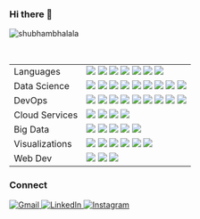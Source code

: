 ### Hi there 👋
<p align="left"> <img src="https://komarev.com/ghpvc/?username=shubhambhalala&label=Profile%20views&color=0e75b6&style=flat" alt="shubhambhalala" /> </p>
<br>

<table>
  <tr>
    <td valign="middle">
      <span>Languages</span>
    </td>
    <td valign="middle">
      <div float="left">
        <img src="https://img.shields.io/badge/Python-%233776AB.svg?&style=flat-square&logo=python&logoColor=white"/>
        <img src="https://img.shields.io/badge/R-%23276DC3.svg?&style=flat-square&logo=r&logoColor=white"/>
        <img src="https://img.shields.io/badge/c-%23A8B9CC.svg?&style=flat-square&logo=c&logoColor=black" />
        <img src="https://img.shields.io/badge/C++-%2300599C.svg?&style=flat-square&logo=cplusplus&logoColor=white"/>
        <img src="https://img.shields.io/badge/SQL-%234169E1.svg?&style=flat-square&logo=postgresql&logoColor=white"/>
        <img src="https://img.shields.io/badge/gnu%20bash-%234EAA25.svg?&style=flat-square&logo=gnu%20bash&logoColor=white" />
        <img src="https://img.shields.io/badge/dart-%230175C2.svg?&style=flat-square&logo=dart&logoColor=white" />
      </div>
    </td>
  </tr>
  <tr>
    <td valign="middle">
      <span>Data Science</span>
    </td>
    <td valign="middle">
      <div float="left">
        <img src="https://img.shields.io/badge/Tensorflow-%23FF6F00.svg?&style=flat-square&logo=tensorflow&logoColor=white"/>
        <img src="https://img.shields.io/badge/Keras-%23D00000.svg?&style=flat-square&logo=keras&logoColor=white"/>
        <img src="https://img.shields.io/badge/ScikitLearn-%23F7931E.svg?&style=flat-square&logo=scikitlearn&logoColor=white"/>
        <img src="https://img.shields.io/badge/Numpy-%23013243.svg?&style=flat-square&logo=numpy&logoColor=white"/>
        <img src="https://img.shields.io/badge/Scipy-%238CAAE6.svg?&style=flat-square&logo=scipy&logoColor=white"/>
        <img src="https://img.shields.io/badge/Pandas-%23150458.svg?&style=flat-square&logo=pandas&logoColor=white"/>
        <img src="https://img.shields.io/badge/Tidyverse-%23276DC3.svg?&style=flat-square&logo=r&logoColor=white"/>
        <img src="https://img.shields.io/badge/spaCy-09A3D5?&style=flat-square&logo=spaCy&logoColor=white"/>
        <img src="https://img.shields.io/badge/Qiskit-6929C4?&style=flat-square&logo=Qiskit&logoColor=white"/>
      </div>
    </td>
  </tr>
  <tr>
    <td valign="middle">
      <span>DevOps</span>
    </td>
    <td valign="middle">
      <div float="left">
        <img src="https://img.shields.io/badge/git-%23F05033.svg?style=flat-square&logo=git&logoColor=white"/>
        <img src="https://img.shields.io/badge/github-%23121011.svg?style=flat-square&logo=github&logoColor=white"/>
        <img src="https://img.shields.io/badge/jenkins-%23D24939.svg?&style=flat-square&logo=jenkins&logoColor=white" />
        <img src="https://img.shields.io/badge/kubernetes-%23326CE5.svg?&style=flat-square&logo=kubernetes&logoColor=white" />
        <img src="https://img.shields.io/badge/docker-%232496ED.svg?&style=flat-square&logo=docker&logoColor=white" />
        <img src="https://img.shields.io/badge/podman-%23892CA0.svg?&style=flat-square&logo=podman&logoColor=white" />
        <img src="https://img.shields.io/badge/terraform-%23623CE4.svg?&style=flat-square&logo=terraform&logoColor=white" />
        <img src="https://img.shields.io/badge/ansible-%23EE0000.svg?&style=flat-square&logo=ansible&logoColor=white" />
        <img src="https://img.shields.io/badge/Openshift-EE0000?&style=flat-square&logo=RedHatOpenShift&logoColor=white"/>
      </div>
    </td>
  </tr>
  <tr>
    <td valign="middle">
      <span>Cloud Services</span>
    </td>
    <td valign="middle">
      <div float="left">
        <img src="https://img.shields.io/badge/amazon%20aws-%23232F3E.svg?&style=flat-square&logo=amazon%20aws&logoColor=white" />
        <img src="https://img.shields.io/badge/google%20cloud-%234285F4.svg?&style=flat-square&logo=google%20cloud&logoColor=white" />
        <img src="https://img.shields.io/badge/microsoft%20azure-%230089D6.svg?&style=flat-square&logo=microsoft%20azure&logoColor=white" />
        <img src="https://img.shields.io/badge/openstack-%23ED1944.svg?&style=flat-square&logo=openstack&logoColor=white" />
      </div>
    </td>
  </tr>
  <tr>
    <td valign="middle">
      <span>Big Data</span>
    </td>
    <td valign="middle">
      <div float="left">
        <img src="https://img.shields.io/badge/apache%20spark-%23E25A1C.svg?&style=flat-square&logo=apache%20spark&logoColor=white" />
        <img src="https://img.shields.io/badge/Hadoop-66CCFF?&style=flat-square&logo=ApacheHadoop&logoColor=white"/>
        <img src="https://img.shields.io/badge/elasticsearch-%23005571.svg?&style=flat-square&logo=elasticsearch&logoColor=white" />
        <img src="https://img.shields.io/badge/logstash-%23005571.svg?&style=flat-square&logo=logstash&logoColor=white" />
        <img src="https://img.shields.io/badge/kibana-%23005571.svg?&style=flat-square&logo=kibana&logoColor=white" />
      </div>
    </td>
  </tr>
  <tr>
    <td valign="middle">
      <span>Visualizations</span>
    </td>
    <td valign="middle">
      <div float="left">
        <img src="https://img.shields.io/badge/Plotly-3F4F75?&style=flat-square&logo=Plotly&logoColor=white"/>
        <img src="https://img.shields.io/badge/ggplot2-%23276DC3.svg?&style=flat-square&logo=r&logoColor=white"/>
        <img src="https://img.shields.io/badge/matplotlib-%23F37626.svg?&style=flat-square&logo=python&logoColor=white"/>
        <img src="https://img.shields.io/badge/seaborn-%23990000.svg?&style=flat-square&logo=python&logoColor=white"/>
        <img src="https://img.shields.io/badge/prometheus-%23E6522C.svg?&style=flat-square&logo=prometheus&logoColor=white" />
        <img src="https://img.shields.io/badge/grafana-%23F46800.svg?&style=flat-square&logo=grafana&logoColor=white" />
      </div>
    </td>
  </tr>
  <tr>
    <td valign="middle">
      <span>Web Dev</span>
    </td>
    <td valign="middle">
      <div float="left">
        <img src="https://img.shields.io/badge/HTML5-E34F26?style=flat-square&logo=html5&logoColor=white"/>
        <img src="https://img.shields.io/badge/CSS3-1572B6?style=flat-square&logo=css3&logoColor=white"/>
        <img src="https://img.shields.io/badge/Javascript-%23F7DF1E.svg?&style=flat-square&logo=javascript&logoColor=black"/>
      </div>
    </td>
  </tr>
  
  
  
</table>

### Connect

<a href="mailto:shubhambhalala@gmail.com">![Gmail](https://img.shields.io/badge/Gmail-D14836?style=for-the-badge&logo=gmail&logoColor=white)
<a href="https://www.linkedin.com/in/shubhambhalala/">![LinkedIn](https://img.shields.io/badge/linkedin-%230077B5.svg?style=for-the-badge&logo=linkedin&logoColor=white)
<a href="https://www.instagram.com/shubhambhalala">![Instagram](https://img.shields.io/badge/Instagram-E4405F?style=for-the-badge&logo=instagram&logoColor=white)